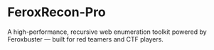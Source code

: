 # FeroxRecon-Pro
 A high-performance, recursive web enumeration toolkit powered by Feroxbuster — built for red teamers and CTF players.
